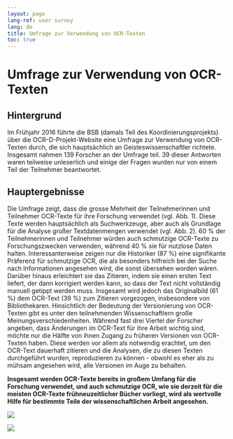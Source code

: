```yaml
---
layout: page
lang-ref: user survey
lang: de
title: Umfrage zur Verwendung von OCR-Texten
toc: true
---
```


# Umfrage zur Verwendung von OCR-Texten

## Hintergrund

Im Frühjahr 2016 führte die BSB (damals Teil des Koordinierungsprojekts) über die OCR-D-Projekt-Website eine Umfrage zur Verwendung von OCR-Texten durch, die sich hauptsächlich an Geisteswissenschaftler richtete. Insgesamt nahmen 139 Forscher an der Umfrage teil. 39 dieser Antworten waren teilweise unleserlich und einige der Fragen wurden nur von einem Teil der Teilnehmer beantwortet. 

## Hauptergebnisse

Die Umfrage zeigt, dass die grosse Mehrheit der Teilnehmerinnen und Teilnehmer OCR-Texte für ihre Forschung verwendet (vgl. Abb. 1). Diese Texte werden hauptsächlich als Suchwerkzeuge, aber auch als Grundlage für die Analyse großer Textdatenmengen verwendet (vgl. Abb. 2). 60 % der Teilnehmerinnen und Teilnehmer würden auch schmutzige OCR-Texte zu Forschungszwecken verwenden, während 40 % sie für nutzlose Daten halten. Interessanterweise zeigen nur die Historiker (87 %) eine signifikante Präferenz für schmutzige OCR, die als besonders hilfreich bei der Suche nach Informationen angesehen wird, die sonst übersehen worden wären. Darüber hinaus erleichtert sie das Zitieren, indem sie einen ersten Text liefert, der dann korrigiert werden kann, so dass der Text nicht vollständig manuell getippt werden muss. Insgesamt wird jedoch das Originalbild (61 %) dem OCR-Text (39 %) zum Zitieren vorgezogen, insbesondere von Bibliothekaren.
Hinsichtlich der Bedeutung der Versionierung von OCR-Texten gibt es unter den teilnehmenden Wissenschaftlern große Meinungsverschiedenheiten. Während fast drei Viertel der Forscher angeben, dass Änderungen im OCR-Text für ihre Arbeit wichtig sind, möchte nur die Hälfte von ihnen Zugang zu früheren Versionen von OCR-Texten haben. Diese werden vor allem als notwendig erachtet, um den OCR-Text dauerhaft zitieren und die Analysen, die zu diesen Texten durchgeführt wurden, reproduzieren zu können - obwohl es eher als zu mühsam angesehen wird, alle Versionen im Auge zu behalten.

**Insgesamt werden OCR-Texte bereits in großem Umfang für die Forschung verwendet, und auch  schmutzige OCR, wie sie derzeit für die meisten OCR-Texte frühneuzeitlicher Bücher vorliegt, wird als wertvolle Hilfe für bestimmte Teile der wissenschaftlichen Arbeit angesehen.**

![](/assets/usage_OCR.png)

![](/assets/usage_forms.png)
